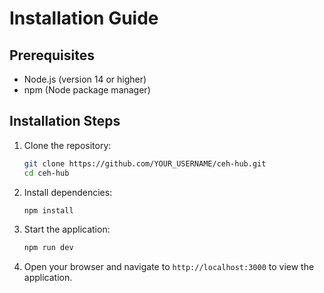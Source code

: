 # Installation Guide

## Prerequisites
- Node.js (version 14 or higher)
- npm (Node package manager)

## Installation Steps
1. Clone the repository:
   ```bash
   git clone https://github.com/YOUR_USERNAME/ceh-hub.git
   cd ceh-hub
   ```
2. Install dependencies:
   ```bash
   npm install
   ```
3. Start the application:
   ```bash
   npm run dev
   ```
4. Open your browser and navigate to `http://localhost:3000` to view the application.
